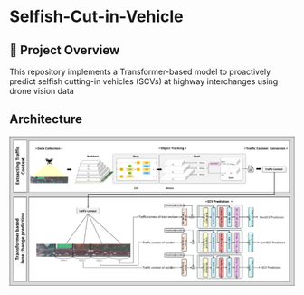 # Selfish-Cut-in-Vehicle

## 📖 Project Overview
This repository implements a Transformer-based model to proactively predict selfish cutting-in vehicles (SCVs) at highway interchanges using drone vision data

## Architecture
![Architecture](https://github.com/JinSeong0115/Selfish-Cut-in-Vehicle/blob/master/full_architecture.svg)
